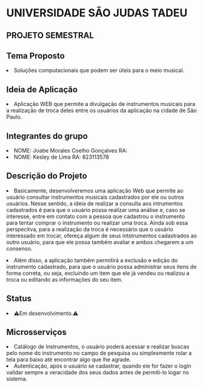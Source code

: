 <h1>UNIVERSIDADE SÃO JUDAS TADEU</h1>

<h2>PROJETO SEMESTRAL</h2>

<h2>Tema Proposto</h2>
<li>Soluções computacionais que podem ser úteis para o meio musical.</li>

<h2>Ideia de Aplicação</h2>
<li>Aplicação WEB que permite a divulgação de instrumentos musicais para a realização de troca deles entre os usuários da aplicação na cidade de São Paulo.</li>

<h2>Integrantes do grupo</h2>
<li>NOME: Joabe Morales Coelho Gonçalves RA:
<li>NOME: Kesley de Lima RA: 823113578</li>

<h2>Descrição do Projeto</h2>
<p><li>Basicamente, desenvolveremos uma aplicação Web que permite ao usuário consultar instrumentos musicais cadastrados por ele ou outros usuários. Nesse sentido, a ideia de realizar a consulta aos intrumentos cadastrados é para que o usuário possa realizar uma análise e, caso se interesse, entre em contato com a pessoa que cadastrou o instrumento para tentar comprar o instrumento ou realizar uma troca. Ainda sob essa perspecitva, para a realização da troca é necessário que o usuário interessado em trocar, ofereça algum de seus intstrumentos cadastrados ao outro usuário, para que ele possa também avaliar e ambos chegarem a um consenso.</p></li>

<p><li>Além disso, a aplicação também permitirá a exclusão e edição do instrumento cadastrado, para que o usuário possa administrar seus itens de forma correta, ou seja, excluindo um item que ele já vendeu ou realizou a troca ou editando as informações do seu item.</p></li>

<h2>Status</h2> 
<li>⚠️Em desenvolvimento.⚠️</li>

<h2>Microsserviços</h2>
<li>Catálogo de Instrumentos, o usuário poderá acessar e realizar buscas pelo nome do instrumento no campo de pesquisa ou simplesmente rolar a tela para baixo até encontrar algo que lhe agrade.</li>
<li>Autenticação, após o usuário se cadastrar, quando ele for fazer o login validar sempre a veracidade dos seus dados antes de permiti-lo logar no sistema.</li>

 
